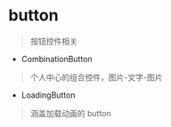 # button
> 按钮控件相关

- CombinationButton
> 个人中心的组合控件，图片-文字-图片

- LoadingButton
> 涵盖加载动画的 button







